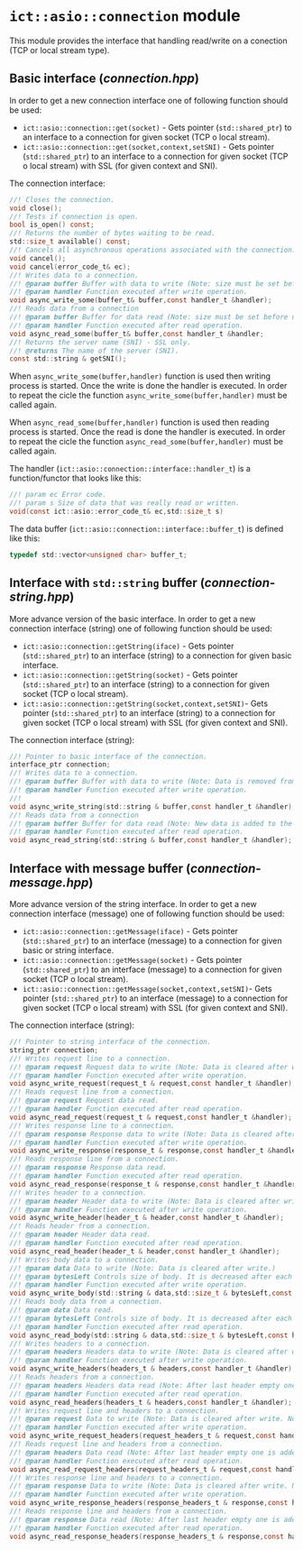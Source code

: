 # `ict::asio::connection` module

This module provides the interface that handling read/write on a conection (TCP or local stream type).

## Basic interface (*connection.hpp*)

In order to get a new connection interface one of following function should be used:
* `ict::asio::connection::get(socket)` - Gets pointer (`std::shared_ptr`) to an interface to a connection for given socket (TCP o local stream).
* `ict::asio::connection::get(socket,context,setSNI)` - Gets pointer (`std::shared_ptr`) to an interface to a connection for given socket (TCP o local stream) with SSL (for given context and SNI).

The connection interface:
```c
//! Closes the connection.
void close();
//! Tests if connection is open.
bool is_open() const;
//! Returns the number of bytes waiting to be read.
std::size_t available() const;
//! Cancels all asynchronous operations associated with the connection.
void cancel();
void cancel(error_code_t& ec); 
//! Writes data to a connection.
//! @param buffer Buffer with data to write (Note: size must be set before use!).
//! @param handler Function executed after write operation.
void async_write_some(buffer_t& buffer,const handler_t &handler);
//! Reads data from a connection
//! @param buffer Buffer for data read (Note: size must be set before use!).
//! @param handler Function executed after read operation.
void async_read_some(buffer_t& buffer,const handler_t &handler;
//! Returns the server name (SNI) - SSL only.
//! @returns The name of the server (SNI).
const std::string & getSNI();
```

When `async_write_some(buffer,handler)` function is used then writing process is started. Once the write is done the handler is executed. In order to repeat the cicle the function `async_write_some(buffer,handler)` must be called again.

When `async_read_some(buffer,handler)` function is used then reading process is started. Once the read is done the handler is executed. In order to repeat the cicle the function `async_read_some(buffer,handler)` must be called again.

The handler (`ict::asio::connection::interface::handler_t`) is a function/functor that looks like this:
```c
//! param ec Error code.
//! param s Size of data that was really read or written.
void(const ict::asio::error_code_t& ec,std::size_t s)
```
The data buffer (`ict::asio::connection::interface::buffer_t`) is defined like this:
```c
typedef std::vector<unsigned char> buffer_t;
``` 

## Interface with `std::string` buffer (*connection-string.hpp*)

More advance version of the basic interface. In order to get a new connection interface (string) one of following function should be used:
* `ict::asio::connection::getString(iface)` - Gets pointer (`std::shared_ptr`) to an interface (string) to a connection for given basic interface.
* `ict::asio::connection::getString(socket)`  - Gets pointer (`std::shared_ptr`) to an interface (string) to a connection for given socket (TCP o local stream).
* `ict::asio::connection::getString(socket,context,setSNI)`- Gets pointer (`std::shared_ptr`) to an interface (string) to a connection for given socket (TCP o local stream) with SSL (for given context and SNI).

The connection interface (string):
```c
//! Pointer to basic interface of the connection.
interface_ptr connection;
//! Writes data to a connection.
//! @param buffer Buffer with data to write (Note: Data is removed from the begining of the string.).
//! @param handler Function executed after write operation.
//! 
void async_write_string(std::string & buffer,const handler_t &handler);
//! Reads data from a connection
//! @param buffer Buffer for data read (Note: New data is added to the end of the string.).
//! @param handler Function executed after read operation.
void async_read_string(std::string & buffer,const handler_t &handler);
```

## Interface with message buffer (*connection-message.hpp*)

More advance version of the string interface. In order to get a new connection interface (message) one of following function should be used:
* `ict::asio::connection::getMessage(iface)` - Gets pointer (`std::shared_ptr`) to an interface (message) to a connection for given basic or string interface.
* `ict::asio::connection::getMessage(socket)`  - Gets pointer (`std::shared_ptr`) to an interface (message) to a connection for given socket (TCP o local stream).
* `ict::asio::connection::getMessage(socket,context,setSNI)`- Gets pointer (`std::shared_ptr`) to an interface (message) to a connection for given socket (TCP o local stream) with SSL (for given context and SNI).

The connection interface (string):
```c
//! Pointer to string interface of the connection.
string_ptr connection;
//! Writes request line to a connection.
//! @param request Request data to write (Note: Data is cleared after write.)
//! @param handler Function executed after write operation.
void async_write_request(request_t & request,const handler_t &handler);
//! Reads request line from a connection.
//! @param request Request data read.
//! @param handler Function executed after read operation.
void async_read_request(request_t & request,const handler_t &handler);
//! Writes response line to a connection.
//! @param response Response data to write (Note: Data is cleared after write.)
//! @param handler Function executed after write operation.
void async_write_response(response_t & response,const handler_t &handler);
//! Reads response line from a connection.
//! @param response Response data read.
//! @param handler Function executed after read operation.
void async_read_response(response_t & response,const handler_t &handler);
//! Writes header to a connection.
//! @param header Header data to write (Note: Data is cleared after write.)
//! @param handler Function executed after write operation.
void async_write_header(header_t & header,const handler_t &handler);
//! Reads header from a connection.
//! @param header Header data read.
//! @param handler Function executed after read operation.
void async_read_header(header_t & header,const handler_t &handler);
//! Writes body data to a connection.
//! @param data Data to write (Note: Data is cleared after write.)
//! @param bytesLeft Controls size of body. It is decreased after each write and stops writing when reaches 0.
//! @param handler Function executed after write operation.
void async_write_body(std::string & data,std::size_t & bytesLeft,const handler_t &handler);
//! Reads body data from a connection.
//! @param data Data read.
//! @param bytesLeft Controls size of body. It is decreased after each read and stops reading when reaches 0.
//! @param handler Function executed after read operation.
void async_read_body(std::string & data,std::size_t & bytesLeft,const handler_t &handler);
//! Writes headers to a connection.
//! @param headers Headers data to write (Note: Data is cleared after write. Note: After last header empty one should be added - that is with name=':' !).
//! @param handler Function executed after write operation.
void async_write_headers(headers_t & headers,const handler_t &handler);
//! Reads headers from a connection.
//! @param headers Headers data read (Note: After last header empty one is added - with name=':' !).
//! @param handler Function executed after read operation.
void async_read_headers(headers_t & headers,const handler_t &handler);
//! Writes request line and headers to a connection.
//! @param request Data to write (Note: Data is cleared after write. Note: After last header empty one should be added - that is with name=':' !).
//! @param handler Function executed after write operation.
void async_write_request_headers(request_headers_t & request,const handler_t &handler);
//! Reads request line and headers from a connection.
//! @param headers Data read (Note: After last header empty one is added - with name=':' !).
//! @param handler Function executed after read operation.
void async_read_request_headers(request_headers_t & request,const handler_t &handler);
//! Writes response line and headers to a connection.
//! @param response Data to write (Note: Data is cleared after write. Note: After last header empty one should be added - that is with name=':' !).
//! @param handler Function executed after write operation.
void async_write_response_headers(response_headers_t & response,const handler_t &handler);
//! Reads response line and headers from a connection.
//! @param response Data read (Note: After last header empty one is added - with name=':' !).
//! @param handler Function executed after read operation.
void async_read_response_headers(response_headers_t & response,const handler_t &handler);
```